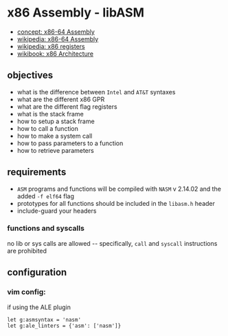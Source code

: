 # x86 Assembly - libASM

- [concept: x86-64 Assembly](https://intranet.atlasschool.com/concepts/924)
- [wikipedia: x86-64 Assembly](https://en.wikipedia.org/wiki/X86_assembly_language)
- [wikipedia: x86 registers](https://en.wikipedia.org/wiki/X86#x86_registers)
- [wikibook: x86 Architecture](https://en.wikibooks.org/wiki/X86_Assembly/X86_Architecture)

## objectives

- what is the difference between `Intel` and `AT&T` syntaxes
- what are the different x86 GPR
- what are the different flag registers
- what is the stack frame
- how to setup a stack frame
- how to call a function
- how to make a system call
- how to pass parameters to a function
- how to retrieve parameters

## requirements

- `ASM` programs and functions will be compiled with `NASM` v 2.14.02 and
  the added `-f elf64` flag
- prototypes for all functions should be included in the `libasm.h` header
- include-guard your headers

### functions and syscalls

no lib or sys calls are allowed -- specifically, `call` and `syscall`
instructions are prohibited

## configuration

### vim config:

if using the ALE plugin

```vim
let g:asmsyntax = 'nasm'
let g:ale_linters = {'asm': ['nasm']}
```
